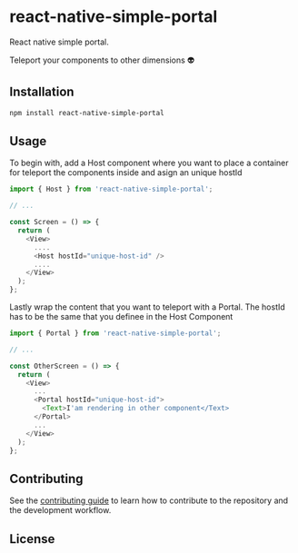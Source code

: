 # react-native-simple-portal

React native simple portal.

Teleport your components to other dimensions 👽

## Installation

```sh
npm install react-native-simple-portal
```

## Usage

To begin with, add a Host component where you want to place a container for teleport the components inside and asign an unique hostId

```js
import { Host } from 'react-native-simple-portal';

// ...

const Screen = () => {
  return (
    <View>
      ....
      <Host hostId="unique-host-id" />
      ....
    </View>
  );
};
```

Lastly wrap the content that you want to teleport with a Portal.
The hostId has to be the same that you definee in the Host Component

```js
import { Portal } from 'react-native-simple-portal';

// ...

const OtherScreen = () => {
  return (
    <View>
      ...
      <Portal hostId="unique-host-id">
        <Text>I'am rendering in other component</Text>
      </Portal>
      ...
    </View>
  );
};
```

## Contributing

See the [contributing guide](CONTRIBUTING.md) to learn how to contribute to the repository and the development workflow.

## License
